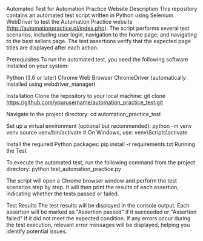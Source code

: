 Automated Test for Automation Practice Website
Description
This repository contains an automated test script written in Python using Selenium WebDriver to test the Automation Practice website (http://automationpractice.pl/index.php). The script performs several test scenarios, including user login, navigation to the home page, and navigating to the best sellers page. The test assertions verify that the expected page titles are displayed after each action.

Prerequisites
To run the automated test, you need the following software installed on your system:

Python (3.6 or later)
Chrome Web Browser
ChromeDriver (automatically installed using webdriver_manager)


Installation
Clone the repository to your local machine:
git clone https://github.com/yourusername/automation_practice_test.git

Navigate to the project directory:
cd automation_practice_test

Set up a virtual environment (optional but recommended):
python -m venv venv
source venv/bin/activate  # On Windows, use: venv\Scripts\activate


Install the required Python packages:
pip install -r requirements.txt
Running the Test


To execute the automated test, run the following command from the project directory:
python test_automation_practice.py

The script will open a Chrome browser window and perform the test scenarios step by step. It will then print the results of each assertion, indicating whether the tests passed or failed.

Test Results
The test results will be displayed in the console output. Each assertion will be marked as "Assertion passed" if it succeeded or "Assertion failed" if it did not meet the expected condition. If any errors occur during the test execution, relevant error messages will be displayed, helping you identify potential issues.

